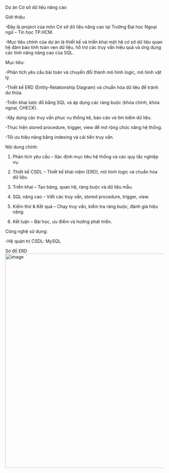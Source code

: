 Dự án Cơ sở dữ liệu nâng cao

Giới thiệu

-Đây là project của môn Cơ sở dữ liệu nâng cao tại Trường Đại học Ngoại ngữ – Tin học TP.HCM.

-Mục tiêu chính của dự án là thiết kế và triển khai một hệ cơ sở dữ liệu quan hệ đảm bảo tính toàn vẹn dữ liệu, hỗ trợ các truy vấn hiệu quả và ứng dụng các tính năng nâng cao của SQL.

Mục tiêu:

-Phân tích yêu cầu bài toán và chuyển đổi thành mô hình logic, mô hình vật lý.

-Thiết kế ERD (Entity-Relationship Diagram) và chuẩn hóa dữ liệu để tránh dư thừa.

-Triển khai lược đồ bằng SQL và áp dụng các ràng buộc (khóa chính, khóa ngoại, CHECK).

-Xây dựng các truy vấn phục vụ thống kê, báo cáo và tìm kiếm dữ liệu.

-Thực hiện stored procedure, trigger, view để mở rộng chức năng hệ thống.

-Tối ưu hiệu năng bằng indexing và cải tiến truy vấn.

Nội dung chính:

1. Phân tích yêu cầu – Xác định mục tiêu hệ thống và các quy tắc nghiệp vụ.

2. Thiết kế CSDL – Thiết kế khái niệm (ERD), mô hình logic và chuẩn hóa dữ liệu.

3. Triển khai – Tạo bảng, quan hệ, ràng buộc và dữ liệu mẫu.

4. SQL nâng cao – Viết các truy vấn, stored procedure, trigger, view.

5. Kiểm thử & Kết quả – Chạy truy vấn, kiểm tra ràng buộc, đánh giá hiệu năng.

6. Kết luận – Bài học, ưu điểm và hướng phát triển.

Công nghệ sử dụng:

-Hệ quản trị CSDL: MySQL

Sơ đồ ERD
<img width="1272" height="680" alt="image" src="https://github.com/user-attachments/assets/114db4eb-be4d-46a2-b7b2-d0ffd95145c9" />
